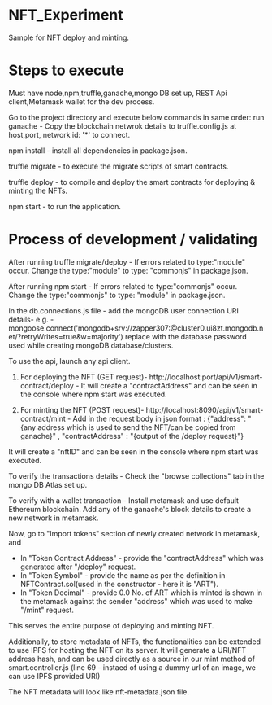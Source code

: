 # NFT_Experiment
Sample for NFT deploy and minting.

# Steps to execute
Must have node,npm,truffle,ganache,mongo DB set up, REST Api client,Metamask wallet for the dev process.

Go to the project directory and execute below commands in same order:
run ganache - Copy the blockchain netwrok details to truffle.config.js at host,port, network id: '*'  to connect.

npm install - install all dependencies in package.json.

truffle migrate - to execute the migrate scripts of smart contracts.

truffle deploy - to compile and deploy the smart contracts for deploying & minting the NFTs.

npm start - to run the application.


# Process of development / validating
 After running truffle migrate/deploy - If errors related to type:"module" occur. Change the type:"module" to type: "commonjs" in package.json.
 
 After running npm start - If errors related to type:"commonjs" occur. Change the type:"commonjs" to type: "module" in package.json.
 
 In the db.connections.js file - add the mongoDB user connection URI details- 
 e.g. - mongoose.connect('mongodb+srv://zapper307:<password>@cluster0.ui8zt.mongodb.net/?retryWrites=true&w=majority')
 replace <password> with the database password used while creating mongoDB database/clusters.
  
  
 To use the api, launch any api client. 
 1. For deploying the NFT (GET request)- http://localhost:port/api/v1/smart-contract/deploy -
 It will create a "contractAddress" and can be seen in the console where npm start was executed.
 
 2. For minting the NFT  (POST request)- http://localhost:8090/api/v1/smart-contract/mint - 
 Add in the request body in json format : 
 {"address": "{any address which is used to send the NFT/can be copied from ganache}" , "contractAddress" : "{output of the /deploy request}"}
  
 It will create a "nftID" and can be seen in the console where npm start was executed.
  
 To verify the transactions details -
 Check the "browse collections" tab in the mongo DB Atlas set up.
  
 
 To verify with a wallet transaction - Install metamask and use default Ethereum blockchain.
 Add any of the ganache's block details to create a new network in metamask.
  
 Now, go to "Import tokens" section of newly created network in metamask, and 
  - In "Token Contract Address" - provide the "contractAddress" which was generated after "/deploy" request.
  - In "Token Symbol" - provide the name as per the definition in NFTContract.sol(used in the constructor - here it is "ART").
  - In "Token Decimal" - provide 0.0
No. of ART which is minted is shown in the metamask against the sender "address" which was used to make "/mint" request.
  
This serves the entire purpose of deploying and minting NFT.
  
Additionally, to store metadata of NFTs, the functionalities can be extended to use IPFS for hosting the NFT on its server.
It will generate a URI/NFT address hash, and can be used directly as a source in our mint method of smart.controller.js (line 69 - instaed of using a dummy url of an image, we can use IPFS provided URI)
 
The NFT metadata will look like nft-metadata.json file.
  
  


